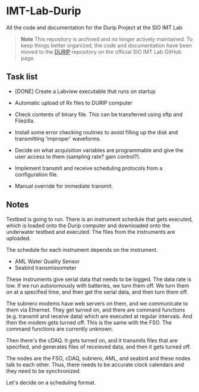 # IMT-Lab-Durip
All the code and documentation for the Durip Project at the SIO IMT Lab

> **Note**
> This repository is archived and no longer actively maintained. To keep things better organized, the code and documentation have been moved to the [DURIP](https://github.com/SIO-IMT-Lab/DURIP) repository on the official SIO IMT Lab GitHub page.

## Task list

* [DONE] Create a Labview executable that runs on startup

* Automatic upload of Rx files to DURIP computer

* Check contents of binary file. This can be transferred using sftp and Filezilla.

* Install some error checking routines to avoid filling up the disk and transmitting 'improper' waveforms.

* Decide on what acquisition variables are programmable and give the user access to them (sampling rate? gain control?).
 
* Implement transmit and receive scheduling protocols from a configuration file.

* Manual override for immediate transmit.

## Notes

Testbed is going to run. There is an instrument schedule that gets executed, which is loaded onto the Durip computer and downloaded onto the underwater testbed and executed. The files from the instruments are uploaded.

The schedule for each instrument depends on the instrument. 

* AML Water Quality Sensor
* Seabird transmissometer

These instruments give serial data that needs to be logged. The data rate is low. If we run autonomously with batteries, we turn them off. We turn them on at a specified time, and then get the serial data, and then turn them off.

The subnero modems have web servers on them, and we communicate to them via Ethernet. They get turned on, and there are command functions (e.g. transmit and receive data) which are executed at regular intervals. And then the modem gets turned off. This is the same with the FSO. The command functions are currently unknown.

Then there's the cDAQ. It gets turned on, and it transmits files that are specified, and generates files of receieved data, and then it gets turned off.

The nodes are the FSO, cDAQ, subnero, AML, and seabird and these nodes talk to each other. Thus, there needs to be accurate clock calendars and they need to be synchronized.

Let's decide on a scheduling format.